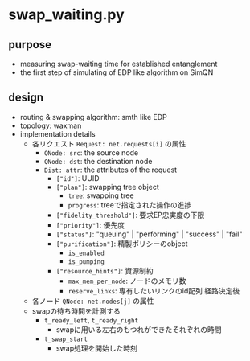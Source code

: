 # swap_waiting.py
## purpose
- measuring swap-waiting time for established entanglement
- the first step of simulating of EDP like algorithm on SimQN
## design
- routing & swapping algorithm: smth like EDP
- topology: waxman
- implementation details
  - 各リクエスト `Request: net.requests[i]` の属性
    - `QNode: src`: the source node
    - `QNode: dst`: the destination node
    - `Dist: attr`: the attributes of the request
      - `["id"]`: UUID
      - `["plan"]`: swapping tree object
        - `tree`: swapping tree
        - `progress`: treeで指定された操作の進捗
      - `["fidelity_threshold"]`: 要求EP忠実度の下限
      - `["priority"]`: 優先度
      - `["status"]`: "queuing" | "performing" | "success" | "fail"
      - `["purification"]`: 精製ポリシーのobject
        - `is_enabled`
        - `is_pumping`
      - `["resource_hints"]`: 資源制約
        - `max_mem_per_node`: ノードのメモリ数
        - `reserve_links`: 専有したいリンクのid配列 経路決定後
  - 各ノード `QNode: net.nodes[j]` の属性
  - swapの待ち時間を計測する
    - `t_ready_left`, `t_ready_right`
      - swapに用いる左右のもつれができたそれぞれの時間
    - `t_swap_start`
      - swap処理を開始した時刻
